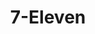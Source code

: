 ---
title: "7-Eleven"
url: /north-hollywood/7-eleven-laurel-canyon-boulevard/
shop: Lebensmittel
---